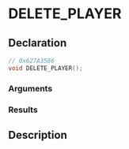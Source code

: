 # DELETE_PLAYER

## Declaration
```cpp
// 0x627A3586
void DELETE_PLAYER();
```

### Arguments

### Results

## Description
